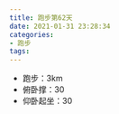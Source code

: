```yaml
---
title: 跑步第62天
date: 2021-01-31 23:28:34
categories: 
- 跑步
tags:
---
```


- 跑步：3km
- 俯卧撑：30
- 仰卧起坐：30

